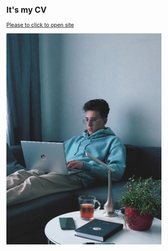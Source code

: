 ## It's my CV 


[Please to click to open site](https://frontenderboy.github.io/CV/)

![The San Juan Mountains are beautiful!](/img/avatar.jpg "San Juan Mountains")
